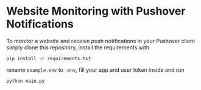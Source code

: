# Website Monitoring with Pushover Notifications

To monitor a website and receive push notifications in your Pushover client simply clone this repository, install the requirements with
```
pip install -r requirements.txt
```
rename `example.env` to `.env`, fill your app and user token inside and run 
```
python main.py
```